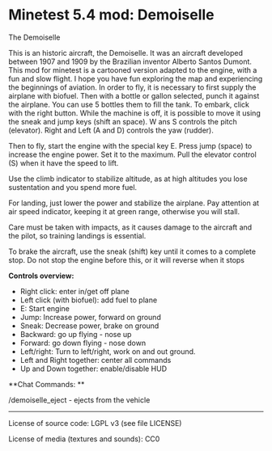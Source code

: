 Minetest 5.4 mod: Demoiselle
========================================

The Demoiselle

This is an historic aircraft, the Demoiselle. It was an aircraft developed between 1907 and 1909
by the Brazilian inventor Alberto Santos Dumont. This mod for minetest is a cartooned version
adapted to the engine, with a fun and slow flight. I hope you have fun exploring the map and
experiencing the beginnings of aviation. 
In order to fly, it is necessary to first supply the airplane with biofuel.
Then with a bottle or gallon selected, punch it against the airplane.
You can use 5 bottles them to fill the tank. To embark, click with the right button.
While the machine is off, it is possible to move it using the sneak and jump keys (shift an space).
W ans S controls the pitch (elevator).
Right and Left (A and D) controls the yaw (rudder).

Then to fly, start the engine with the special key E. Press jump (space)
to increase the engine power. Set it to the maximum. Pull the elevator control (S)
when it have the speed to lift.

Use the climb indicator to stabilize altitude,
as at high altitudes you lose sustentation and you spend more fuel. 

For landing, just lower the power and stabilize the airplane. Pay attention at air speed
indicator, keeping it at green range, otherwise you will stall.

Care must be taken with impacts, as it causes damage to the aircraft and the pilot, 
so training landings is essential. 

To brake the aircraft, use the sneak (shift) key until it comes to a complete stop.
Do not stop the engine before this, or it will reverse when it stops 

**Controls overview:**
* Right click: enter in/get off plane
* Left click (with biofuel): add fuel to plane
* E: Start engine
* Jump: Increase power, forward on ground
* Sneak: Decrease power, brake on ground
* Backward: go up flying - nose up
* Forward: go down flying - nose down
* Left/right: Turn to left/right, work on and out ground.
* Left and Right together: center all commands
* Up and Down together: enable/disable HUD

**Chat Commands: **

/demoiselle_eject - ejects from the vehicle

-----------------------
License of source code:
LGPL v3 (see file LICENSE) 

License of media (textures and sounds):
CC0


